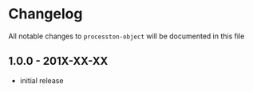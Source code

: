 # Changelog

All notable changes to `processton-object` will be documented in this file

## 1.0.0 - 201X-XX-XX

- initial release
